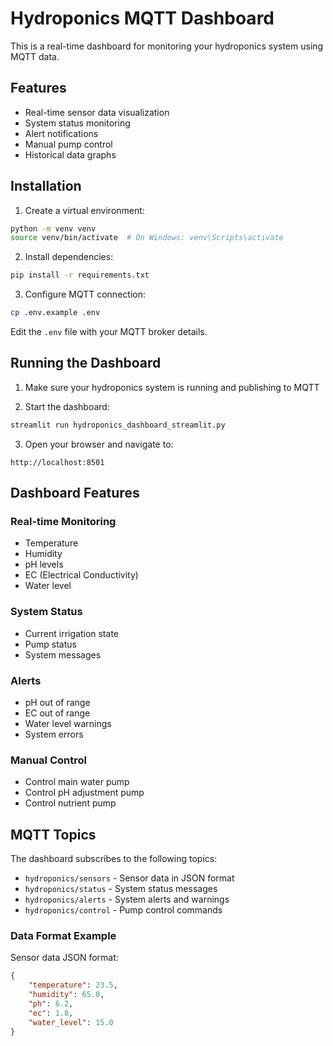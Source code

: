 # Hydroponics MQTT Dashboard

This is a real-time dashboard for monitoring your hydroponics system using MQTT data.

## Features

- Real-time sensor data visualization
- System status monitoring
- Alert notifications
- Manual pump control
- Historical data graphs

## Installation

1. Create a virtual environment:
```bash
python -m venv venv
source venv/bin/activate  # On Windows: venv\Scripts\activate
```

2. Install dependencies:
```bash
pip install -r requirements.txt
```

3. Configure MQTT connection:
```bash
cp .env.example .env
```
Edit the `.env` file with your MQTT broker details.

## Running the Dashboard

1. Make sure your hydroponics system is running and publishing to MQTT

2. Start the dashboard:
```bash
streamlit run hydroponics_dashboard_streamlit.py
```

3. Open your browser and navigate to:
```
http://localhost:8501
```

## Dashboard Features

### Real-time Monitoring
- Temperature
- Humidity
- pH levels
- EC (Electrical Conductivity)
- Water level

### System Status
- Current irrigation state
- Pump status
- System messages

### Alerts
- pH out of range
- EC out of range
- Water level warnings
- System errors

### Manual Control
- Control main water pump
- Control pH adjustment pump
- Control nutrient pump

## MQTT Topics

The dashboard subscribes to the following topics:

- `hydroponics/sensors` - Sensor data in JSON format
- `hydroponics/status` - System status messages
- `hydroponics/alerts` - System alerts and warnings
- `hydroponics/control` - Pump control commands

### Data Format Example

Sensor data JSON format:
```json
{
    "temperature": 23.5,
    "humidity": 65.0,
    "ph": 6.2,
    "ec": 1.8,
    "water_level": 15.0
}
```
